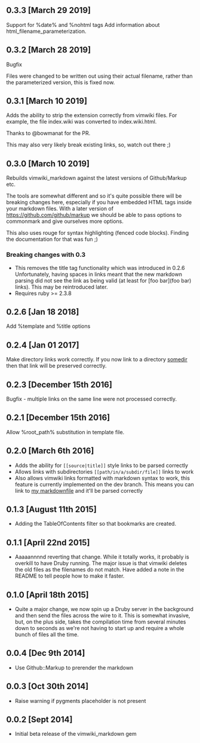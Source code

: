 ## 0.3.3 [March 29 2019]
Support for %date% and %nohtml tags
Add information about html_filename_parameterization.

## 0.3.2 [March 28 2019]

Bugfix

Files were changed to be written out using their actual filename, rather than the
parameterized version, this is fixed now.

## 0.3.1 [March 10 2019]
Adds the ability to strip the extension correctly from vimwiki files.
For example, the file index.wiki was converted to index.wiki.html.

Thanks to @bowmanat for the PR.

This may also very likely break existing links, so, watch out there ;)

## 0.3.0 [March 10 2019]
Rebuilds vimwiki_markdown against the latest versions of Github/Markup etc.

The tools are somewhat different and so it's quite possible there will be breaking changes here, especially if
you have embedded HTML tags inside your markdown files. With a later version of https://github.com/github/markup
we should be able to pass options to commonmark and give ourselves more options.

This also uses rouge for syntax highlighting (fenced code blocks). Finding the documentation for that was fun ;)

### Breaking changes with 0.3
* This removes the title tag functionality which was introduced in 0.2.6 Unfortunately, having spaces in links meant that the new markdown parsing did not see the link as being valid (at least for [foo bar](foo bar) links). This may be reintroduced later.
* Requires ruby >= 2.3.8


## 0.2.6 [Jan 18 2018]
Add %template and %title options

## 0.2.4 [Jan 01 2017]
Make directory links work correctly. If you now link to
a directory [somedir](somedir/) then that link will be preserved
correctly.

## 0.2.3 [December 15th 2016]
Bugfix - multiple links on the same line were not processed correctly.

## 0.2.1 [December 15th 2016]
Allow %root_path% substitution in template file.

## 0.2.0 [March 6th 2016]
* Adds the ability for `[[source|title]]` style links to be parsed correctly
* Allows links with subdirectories `[[path/in/a/subdir/file]]` links to work
* Also allows vimwiki links formatted with markdown syntax to work, this
  feature is currently implemented on the dev branch. This means you can
  link to [my markdownfile](blah.md) and it'll be parsed correctly

## 0.1.3 [August 11th 2015]
* Adding the TableOfContents filter so that bookmarks are created.

## 0.1.1 [April 22nd 2015]
* Aaaaannnnd reverting that change.  While it totally works, it probably
  is overkill to have Druby running.  The major issue is that vimwiki
  deletes the old files as the filenames do not match.  Have added a
  note in the README to tell people how to make it faster.

## 0.1.0 [April 18th 2015]
* Quite a major change, we now spin up a Druby server in the background
  and then send the files across the wire to it.  This is somewhat
  invasive, but, on the plus side, takes the compilation time from
  several minutes down to seconds as we're not having to start
  up and require a whole bunch of files all the time.

## 0.0.4 [Dec 9th 2014]
* Use Github::Markup to prerender the markdown

## 0.0.3 [Oct 30th 2014]

* Raise warning if pygments placeholder is not present

## 0.0.2 [Sept 2014]

* Initial beta release of the vimwiki_markdown gem
